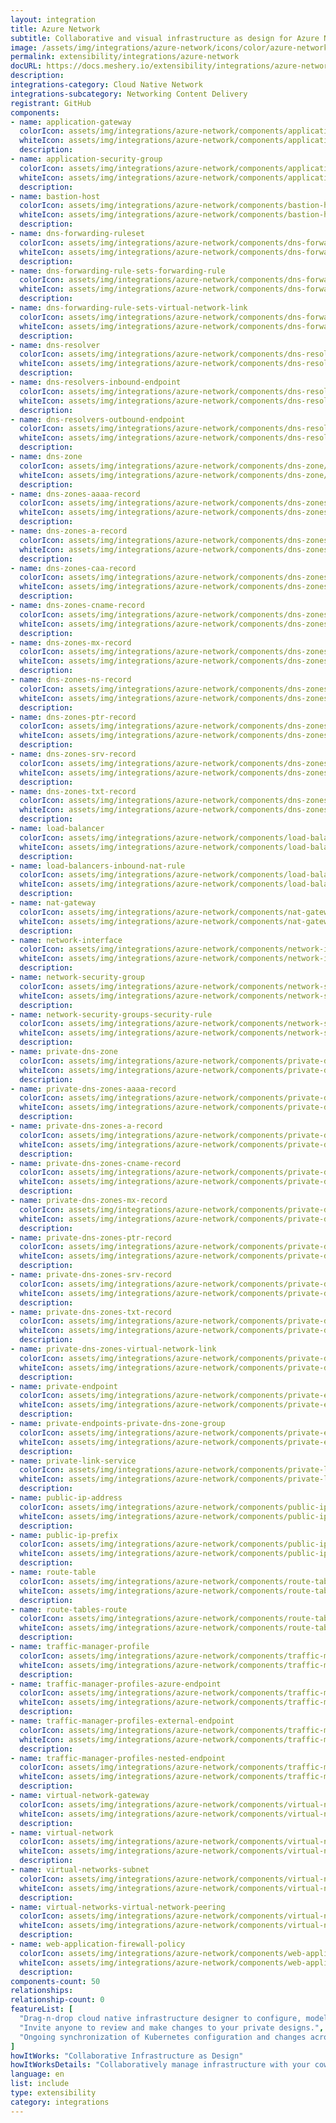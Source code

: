 ```yaml
---
layout: integration
title: Azure Network
subtitle: Collaborative and visual infrastructure as design for Azure Network
image: /assets/img/integrations/azure-network/icons/color/azure-network-color.svg
permalink: extensibility/integrations/azure-network
docURL: https://docs.meshery.io/extensibility/integrations/azure-network
description: 
integrations-category: Cloud Native Network
integrations-subcategory: Networking Content Delivery
registrant: GitHub
components: 
- name: application-gateway
  colorIcon: assets/img/integrations/azure-network/components/application-gateway/icons/color/application-gateway-color.svg
  whiteIcon: assets/img/integrations/azure-network/components/application-gateway/icons/white/application-gateway-white.svg
  description: 
- name: application-security-group
  colorIcon: assets/img/integrations/azure-network/components/application-security-group/icons/color/application-security-group-color.svg
  whiteIcon: assets/img/integrations/azure-network/components/application-security-group/icons/white/application-security-group-white.svg
  description: 
- name: bastion-host
  colorIcon: assets/img/integrations/azure-network/components/bastion-host/icons/color/bastion-host-color.svg
  whiteIcon: assets/img/integrations/azure-network/components/bastion-host/icons/white/bastion-host-white.svg
  description: 
- name: dns-forwarding-ruleset
  colorIcon: assets/img/integrations/azure-network/components/dns-forwarding-ruleset/icons/color/dns-forwarding-ruleset-color.svg
  whiteIcon: assets/img/integrations/azure-network/components/dns-forwarding-ruleset/icons/white/dns-forwarding-ruleset-white.svg
  description: 
- name: dns-forwarding-rule-sets-forwarding-rule
  colorIcon: assets/img/integrations/azure-network/components/dns-forwarding-rule-sets-forwarding-rule/icons/color/dns-forwarding-rule-sets-forwarding-rule-color.svg
  whiteIcon: assets/img/integrations/azure-network/components/dns-forwarding-rule-sets-forwarding-rule/icons/white/dns-forwarding-rule-sets-forwarding-rule-white.svg
  description: 
- name: dns-forwarding-rule-sets-virtual-network-link
  colorIcon: assets/img/integrations/azure-network/components/dns-forwarding-rule-sets-virtual-network-link/icons/color/dns-forwarding-rule-sets-virtual-network-link-color.svg
  whiteIcon: assets/img/integrations/azure-network/components/dns-forwarding-rule-sets-virtual-network-link/icons/white/dns-forwarding-rule-sets-virtual-network-link-white.svg
  description: 
- name: dns-resolver
  colorIcon: assets/img/integrations/azure-network/components/dns-resolver/icons/color/dns-resolver-color.svg
  whiteIcon: assets/img/integrations/azure-network/components/dns-resolver/icons/white/dns-resolver-white.svg
  description: 
- name: dns-resolvers-inbound-endpoint
  colorIcon: assets/img/integrations/azure-network/components/dns-resolvers-inbound-endpoint/icons/color/dns-resolvers-inbound-endpoint-color.svg
  whiteIcon: assets/img/integrations/azure-network/components/dns-resolvers-inbound-endpoint/icons/white/dns-resolvers-inbound-endpoint-white.svg
  description: 
- name: dns-resolvers-outbound-endpoint
  colorIcon: assets/img/integrations/azure-network/components/dns-resolvers-outbound-endpoint/icons/color/dns-resolvers-outbound-endpoint-color.svg
  whiteIcon: assets/img/integrations/azure-network/components/dns-resolvers-outbound-endpoint/icons/white/dns-resolvers-outbound-endpoint-white.svg
  description: 
- name: dns-zone
  colorIcon: assets/img/integrations/azure-network/components/dns-zone/icons/color/dns-zone-color.svg
  whiteIcon: assets/img/integrations/azure-network/components/dns-zone/icons/white/dns-zone-white.svg
  description: 
- name: dns-zones-aaaa-record
  colorIcon: assets/img/integrations/azure-network/components/dns-zones-aaaa-record/icons/color/dns-zones-aaaa-record-color.svg
  whiteIcon: assets/img/integrations/azure-network/components/dns-zones-aaaa-record/icons/white/dns-zones-aaaa-record-white.svg
  description: 
- name: dns-zones-a-record
  colorIcon: assets/img/integrations/azure-network/components/dns-zones-a-record/icons/color/dns-zones-a-record-color.svg
  whiteIcon: assets/img/integrations/azure-network/components/dns-zones-a-record/icons/white/dns-zones-a-record-white.svg
  description: 
- name: dns-zones-caa-record
  colorIcon: assets/img/integrations/azure-network/components/dns-zones-caa-record/icons/color/dns-zones-caa-record-color.svg
  whiteIcon: assets/img/integrations/azure-network/components/dns-zones-caa-record/icons/white/dns-zones-caa-record-white.svg
  description: 
- name: dns-zones-cname-record
  colorIcon: assets/img/integrations/azure-network/components/dns-zones-cname-record/icons/color/dns-zones-cname-record-color.svg
  whiteIcon: assets/img/integrations/azure-network/components/dns-zones-cname-record/icons/white/dns-zones-cname-record-white.svg
  description: 
- name: dns-zones-mx-record
  colorIcon: assets/img/integrations/azure-network/components/dns-zones-mx-record/icons/color/dns-zones-mx-record-color.svg
  whiteIcon: assets/img/integrations/azure-network/components/dns-zones-mx-record/icons/white/dns-zones-mx-record-white.svg
  description: 
- name: dns-zones-ns-record
  colorIcon: assets/img/integrations/azure-network/components/dns-zones-ns-record/icons/color/dns-zones-ns-record-color.svg
  whiteIcon: assets/img/integrations/azure-network/components/dns-zones-ns-record/icons/white/dns-zones-ns-record-white.svg
  description: 
- name: dns-zones-ptr-record
  colorIcon: assets/img/integrations/azure-network/components/dns-zones-ptr-record/icons/color/dns-zones-ptr-record-color.svg
  whiteIcon: assets/img/integrations/azure-network/components/dns-zones-ptr-record/icons/white/dns-zones-ptr-record-white.svg
  description: 
- name: dns-zones-srv-record
  colorIcon: assets/img/integrations/azure-network/components/dns-zones-srv-record/icons/color/dns-zones-srv-record-color.svg
  whiteIcon: assets/img/integrations/azure-network/components/dns-zones-srv-record/icons/white/dns-zones-srv-record-white.svg
  description: 
- name: dns-zones-txt-record
  colorIcon: assets/img/integrations/azure-network/components/dns-zones-txt-record/icons/color/dns-zones-txt-record-color.svg
  whiteIcon: assets/img/integrations/azure-network/components/dns-zones-txt-record/icons/white/dns-zones-txt-record-white.svg
  description: 
- name: load-balancer
  colorIcon: assets/img/integrations/azure-network/components/load-balancer/icons/color/load-balancer-color.svg
  whiteIcon: assets/img/integrations/azure-network/components/load-balancer/icons/white/load-balancer-white.svg
  description: 
- name: load-balancers-inbound-nat-rule
  colorIcon: assets/img/integrations/azure-network/components/load-balancers-inbound-nat-rule/icons/color/load-balancers-inbound-nat-rule-color.svg
  whiteIcon: assets/img/integrations/azure-network/components/load-balancers-inbound-nat-rule/icons/white/load-balancers-inbound-nat-rule-white.svg
  description: 
- name: nat-gateway
  colorIcon: assets/img/integrations/azure-network/components/nat-gateway/icons/color/nat-gateway-color.svg
  whiteIcon: assets/img/integrations/azure-network/components/nat-gateway/icons/white/nat-gateway-white.svg
  description: 
- name: network-interface
  colorIcon: assets/img/integrations/azure-network/components/network-interface/icons/color/network-interface-color.svg
  whiteIcon: assets/img/integrations/azure-network/components/network-interface/icons/white/network-interface-white.svg
  description: 
- name: network-security-group
  colorIcon: assets/img/integrations/azure-network/components/network-security-group/icons/color/network-security-group-color.svg
  whiteIcon: assets/img/integrations/azure-network/components/network-security-group/icons/white/network-security-group-white.svg
  description: 
- name: network-security-groups-security-rule
  colorIcon: assets/img/integrations/azure-network/components/network-security-groups-security-rule/icons/color/network-security-groups-security-rule-color.svg
  whiteIcon: assets/img/integrations/azure-network/components/network-security-groups-security-rule/icons/white/network-security-groups-security-rule-white.svg
  description: 
- name: private-dns-zone
  colorIcon: assets/img/integrations/azure-network/components/private-dns-zone/icons/color/private-dns-zone-color.svg
  whiteIcon: assets/img/integrations/azure-network/components/private-dns-zone/icons/white/private-dns-zone-white.svg
  description: 
- name: private-dns-zones-aaaa-record
  colorIcon: assets/img/integrations/azure-network/components/private-dns-zones-aaaa-record/icons/color/private-dns-zones-aaaa-record-color.svg
  whiteIcon: assets/img/integrations/azure-network/components/private-dns-zones-aaaa-record/icons/white/private-dns-zones-aaaa-record-white.svg
  description: 
- name: private-dns-zones-a-record
  colorIcon: assets/img/integrations/azure-network/components/private-dns-zones-a-record/icons/color/private-dns-zones-a-record-color.svg
  whiteIcon: assets/img/integrations/azure-network/components/private-dns-zones-a-record/icons/white/private-dns-zones-a-record-white.svg
  description: 
- name: private-dns-zones-cname-record
  colorIcon: assets/img/integrations/azure-network/components/private-dns-zones-cname-record/icons/color/private-dns-zones-cname-record-color.svg
  whiteIcon: assets/img/integrations/azure-network/components/private-dns-zones-cname-record/icons/white/private-dns-zones-cname-record-white.svg
  description: 
- name: private-dns-zones-mx-record
  colorIcon: assets/img/integrations/azure-network/components/private-dns-zones-mx-record/icons/color/private-dns-zones-mx-record-color.svg
  whiteIcon: assets/img/integrations/azure-network/components/private-dns-zones-mx-record/icons/white/private-dns-zones-mx-record-white.svg
  description: 
- name: private-dns-zones-ptr-record
  colorIcon: assets/img/integrations/azure-network/components/private-dns-zones-ptr-record/icons/color/private-dns-zones-ptr-record-color.svg
  whiteIcon: assets/img/integrations/azure-network/components/private-dns-zones-ptr-record/icons/white/private-dns-zones-ptr-record-white.svg
  description: 
- name: private-dns-zones-srv-record
  colorIcon: assets/img/integrations/azure-network/components/private-dns-zones-srv-record/icons/color/private-dns-zones-srv-record-color.svg
  whiteIcon: assets/img/integrations/azure-network/components/private-dns-zones-srv-record/icons/white/private-dns-zones-srv-record-white.svg
  description: 
- name: private-dns-zones-txt-record
  colorIcon: assets/img/integrations/azure-network/components/private-dns-zones-txt-record/icons/color/private-dns-zones-txt-record-color.svg
  whiteIcon: assets/img/integrations/azure-network/components/private-dns-zones-txt-record/icons/white/private-dns-zones-txt-record-white.svg
  description: 
- name: private-dns-zones-virtual-network-link
  colorIcon: assets/img/integrations/azure-network/components/private-dns-zones-virtual-network-link/icons/color/private-dns-zones-virtual-network-link-color.svg
  whiteIcon: assets/img/integrations/azure-network/components/private-dns-zones-virtual-network-link/icons/white/private-dns-zones-virtual-network-link-white.svg
  description: 
- name: private-endpoint
  colorIcon: assets/img/integrations/azure-network/components/private-endpoint/icons/color/private-endpoint-color.svg
  whiteIcon: assets/img/integrations/azure-network/components/private-endpoint/icons/white/private-endpoint-white.svg
  description: 
- name: private-endpoints-private-dns-zone-group
  colorIcon: assets/img/integrations/azure-network/components/private-endpoints-private-dns-zone-group/icons/color/private-endpoints-private-dns-zone-group-color.svg
  whiteIcon: assets/img/integrations/azure-network/components/private-endpoints-private-dns-zone-group/icons/white/private-endpoints-private-dns-zone-group-white.svg
  description: 
- name: private-link-service
  colorIcon: assets/img/integrations/azure-network/components/private-link-service/icons/color/private-link-service-color.svg
  whiteIcon: assets/img/integrations/azure-network/components/private-link-service/icons/white/private-link-service-white.svg
  description: 
- name: public-ip-address
  colorIcon: assets/img/integrations/azure-network/components/public-ip-address/icons/color/public-ip-address-color.svg
  whiteIcon: assets/img/integrations/azure-network/components/public-ip-address/icons/white/public-ip-address-white.svg
  description: 
- name: public-ip-prefix
  colorIcon: assets/img/integrations/azure-network/components/public-ip-prefix/icons/color/public-ip-prefix-color.svg
  whiteIcon: assets/img/integrations/azure-network/components/public-ip-prefix/icons/white/public-ip-prefix-white.svg
  description: 
- name: route-table
  colorIcon: assets/img/integrations/azure-network/components/route-table/icons/color/route-table-color.svg
  whiteIcon: assets/img/integrations/azure-network/components/route-table/icons/white/route-table-white.svg
  description: 
- name: route-tables-route
  colorIcon: assets/img/integrations/azure-network/components/route-tables-route/icons/color/route-tables-route-color.svg
  whiteIcon: assets/img/integrations/azure-network/components/route-tables-route/icons/white/route-tables-route-white.svg
  description: 
- name: traffic-manager-profile
  colorIcon: assets/img/integrations/azure-network/components/traffic-manager-profile/icons/color/traffic-manager-profile-color.svg
  whiteIcon: assets/img/integrations/azure-network/components/traffic-manager-profile/icons/white/traffic-manager-profile-white.svg
  description: 
- name: traffic-manager-profiles-azure-endpoint
  colorIcon: assets/img/integrations/azure-network/components/traffic-manager-profiles-azure-endpoint/icons/color/traffic-manager-profiles-azure-endpoint-color.svg
  whiteIcon: assets/img/integrations/azure-network/components/traffic-manager-profiles-azure-endpoint/icons/white/traffic-manager-profiles-azure-endpoint-white.svg
  description: 
- name: traffic-manager-profiles-external-endpoint
  colorIcon: assets/img/integrations/azure-network/components/traffic-manager-profiles-external-endpoint/icons/color/traffic-manager-profiles-external-endpoint-color.svg
  whiteIcon: assets/img/integrations/azure-network/components/traffic-manager-profiles-external-endpoint/icons/white/traffic-manager-profiles-external-endpoint-white.svg
  description: 
- name: traffic-manager-profiles-nested-endpoint
  colorIcon: assets/img/integrations/azure-network/components/traffic-manager-profiles-nested-endpoint/icons/color/traffic-manager-profiles-nested-endpoint-color.svg
  whiteIcon: assets/img/integrations/azure-network/components/traffic-manager-profiles-nested-endpoint/icons/white/traffic-manager-profiles-nested-endpoint-white.svg
  description: 
- name: virtual-network-gateway
  colorIcon: assets/img/integrations/azure-network/components/virtual-network-gateway/icons/color/virtual-network-gateway-color.svg
  whiteIcon: assets/img/integrations/azure-network/components/virtual-network-gateway/icons/white/virtual-network-gateway-white.svg
  description: 
- name: virtual-network
  colorIcon: assets/img/integrations/azure-network/components/virtual-network/icons/color/virtual-network-color.svg
  whiteIcon: assets/img/integrations/azure-network/components/virtual-network/icons/white/virtual-network-white.svg
  description: 
- name: virtual-networks-subnet
  colorIcon: assets/img/integrations/azure-network/components/virtual-networks-subnet/icons/color/virtual-networks-subnet-color.svg
  whiteIcon: assets/img/integrations/azure-network/components/virtual-networks-subnet/icons/white/virtual-networks-subnet-white.svg
  description: 
- name: virtual-networks-virtual-network-peering
  colorIcon: assets/img/integrations/azure-network/components/virtual-networks-virtual-network-peering/icons/color/virtual-networks-virtual-network-peering-color.svg
  whiteIcon: assets/img/integrations/azure-network/components/virtual-networks-virtual-network-peering/icons/white/virtual-networks-virtual-network-peering-white.svg
  description: 
- name: web-application-firewall-policy
  colorIcon: assets/img/integrations/azure-network/components/web-application-firewall-policy/icons/color/web-application-firewall-policy-color.svg
  whiteIcon: assets/img/integrations/azure-network/components/web-application-firewall-policy/icons/white/web-application-firewall-policy-white.svg
  description: 
components-count: 50
relationships: 
relationship-count: 0
featureList: [
  "Drag-n-drop cloud native infrastructure designer to configure, model, and deploy your workloads.",
  "Invite anyone to review and make changes to your private designs.",
  "Ongoing synchronization of Kubernetes configuration and changes across any number of clusters."
]
howItWorks: "Collaborative Infrastructure as Design"
howItWorksDetails: "Collaboratively manage infrastructure with your coworkers synchronously sharing the same designs."
language: en
list: include
type: extensibility
category: integrations
---
```

